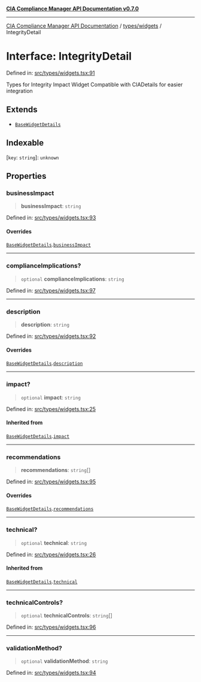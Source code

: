 [**CIA Compliance Manager API Documentation v0.7.0**](../../../README.md)

***

[CIA Compliance Manager API Documentation](../../../modules.md) / [types/widgets](../README.md) / IntegrityDetail

# Interface: IntegrityDetail

Defined in: [src/types/widgets.tsx:91](https://github.com/Hack23/cia-compliance-manager/blob/a904e43458f81faf7066f9da9fc149cc9f6e236d/src/types/widgets.tsx#L91)

Types for Integrity Impact Widget
Compatible with CIADetails for easier integration

## Extends

- [`BaseWidgetDetails`](BaseWidgetDetails.md)

## Indexable

\[`key`: `string`\]: `unknown`

## Properties

### businessImpact

> **businessImpact**: `string`

Defined in: [src/types/widgets.tsx:93](https://github.com/Hack23/cia-compliance-manager/blob/a904e43458f81faf7066f9da9fc149cc9f6e236d/src/types/widgets.tsx#L93)

#### Overrides

[`BaseWidgetDetails`](BaseWidgetDetails.md).[`businessImpact`](BaseWidgetDetails.md#businessimpact)

***

### complianceImplications?

> `optional` **complianceImplications**: `string`

Defined in: [src/types/widgets.tsx:97](https://github.com/Hack23/cia-compliance-manager/blob/a904e43458f81faf7066f9da9fc149cc9f6e236d/src/types/widgets.tsx#L97)

***

### description

> **description**: `string`

Defined in: [src/types/widgets.tsx:92](https://github.com/Hack23/cia-compliance-manager/blob/a904e43458f81faf7066f9da9fc149cc9f6e236d/src/types/widgets.tsx#L92)

#### Overrides

[`BaseWidgetDetails`](BaseWidgetDetails.md).[`description`](BaseWidgetDetails.md#description)

***

### impact?

> `optional` **impact**: `string`

Defined in: [src/types/widgets.tsx:25](https://github.com/Hack23/cia-compliance-manager/blob/a904e43458f81faf7066f9da9fc149cc9f6e236d/src/types/widgets.tsx#L25)

#### Inherited from

[`BaseWidgetDetails`](BaseWidgetDetails.md).[`impact`](BaseWidgetDetails.md#impact)

***

### recommendations

> **recommendations**: `string`[]

Defined in: [src/types/widgets.tsx:95](https://github.com/Hack23/cia-compliance-manager/blob/a904e43458f81faf7066f9da9fc149cc9f6e236d/src/types/widgets.tsx#L95)

#### Overrides

[`BaseWidgetDetails`](BaseWidgetDetails.md).[`recommendations`](BaseWidgetDetails.md#recommendations)

***

### technical?

> `optional` **technical**: `string`

Defined in: [src/types/widgets.tsx:26](https://github.com/Hack23/cia-compliance-manager/blob/a904e43458f81faf7066f9da9fc149cc9f6e236d/src/types/widgets.tsx#L26)

#### Inherited from

[`BaseWidgetDetails`](BaseWidgetDetails.md).[`technical`](BaseWidgetDetails.md#technical)

***

### technicalControls?

> `optional` **technicalControls**: `string`[]

Defined in: [src/types/widgets.tsx:96](https://github.com/Hack23/cia-compliance-manager/blob/a904e43458f81faf7066f9da9fc149cc9f6e236d/src/types/widgets.tsx#L96)

***

### validationMethod?

> `optional` **validationMethod**: `string`

Defined in: [src/types/widgets.tsx:94](https://github.com/Hack23/cia-compliance-manager/blob/a904e43458f81faf7066f9da9fc149cc9f6e236d/src/types/widgets.tsx#L94)
